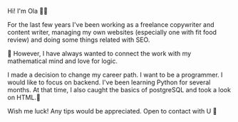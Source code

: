Hi! I'm Ola 🙋‍♀️

For the last few years I've been working as a freelance copywriter and content writer, managing my own websites (especially one with fit food review) and doing some things related with SEO.

🤖 However, I have always wanted to connect the work with my mathematical mind and love for logic.

I made a decision to change my career path.
I want to be a programmer. I would like to focus on backend.
I've been learning Python for several months. At that time, I also caught the basics of postgreSQL and took a look on HTML.🤪


Wish me luck! 
Any tips would be appreciated. Open to contact with U 🤝
